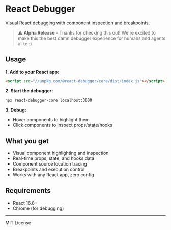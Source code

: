 # React Debugger

Visual React debugging with component inspection and breakpoints.

> ⚠️ **Alpha Release** - Thanks for checking this out! We're excited to make this the best damn debugger experience for humans and agents alike :)

## Usage

**1. Add to your React app:**

```html
<script src="//unpkg.com/@react-debugger/core/dist/index.js"></script>
```

**2. Start the debugger:**

```bash
npx react-debugger-core localhost:3000
```

**3. Debug:**

- Hover components to highlight them
- Click components to inspect props/state/hooks

## What you get

- Visual component highlighting and inspection
- Real-time props, state, and hooks data
- Component source location tracing
- Breakpoints and execution control
- Works with any React app, zero config

## Requirements

- React 16.8+
- Chrome (for debugging)

---

MIT License
